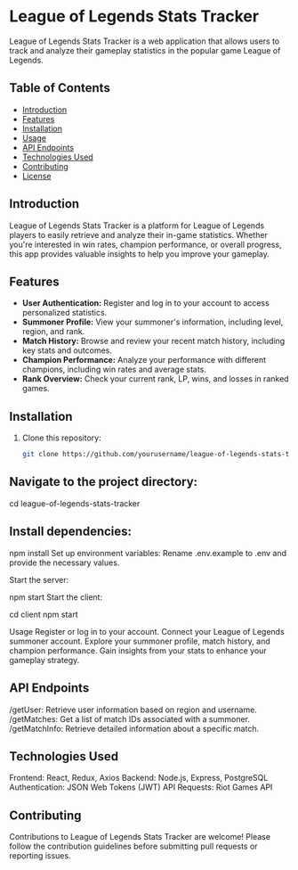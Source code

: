 # League of Legends Stats Tracker

League of Legends Stats Tracker is a web application that allows users to track and analyze their gameplay statistics in the popular game League of Legends.

## Table of Contents

- [Introduction](#introduction)
- [Features](#features)
- [Installation](#installation)
- [Usage](#usage)
- [API Endpoints](#api-endpoints)
- [Technologies Used](#technologies-used)
- [Contributing](#contributing)
- [License](#license)

## Introduction

League of Legends Stats Tracker is a platform for League of Legends players to easily retrieve and analyze their in-game statistics. Whether you're interested in win rates, champion performance, or overall progress, this app provides valuable insights to help you improve your gameplay.

## Features

- **User Authentication:** Register and log in to your account to access personalized statistics.
- **Summoner Profile:** View your summoner's information, including level, region, and rank.
- **Match History:** Browse and review your recent match history, including key stats and outcomes.
- **Champion Performance:** Analyze your performance with different champions, including win rates and average stats.
- **Rank Overview:** Check your current rank, LP, wins, and losses in ranked games.

## Installation

1. Clone this repository:
   ```bash
   git clone https://github.com/yourusername/league-of-legends-stats-tracker.git

## Navigate to the project directory:

cd league-of-legends-stats-tracker
## Install dependencies:

npm install
Set up environment variables:
Rename .env.example to .env and provide the necessary values.

Start the server:

npm start
Start the client:

cd client
npm start

Usage
Register or log in to your account.
Connect your League of Legends summoner account.
Explore your summoner profile, match history, and champion performance.
Gain insights from your stats to enhance your gameplay strategy.

## API Endpoints
/getUser: Retrieve user information based on region and username.
/getMatches: Get a list of match IDs associated with a summoner.
/getMatchInfo: Retrieve detailed information about a specific match.

## Technologies Used
Frontend: React, Redux, Axios
Backend: Node.js, Express, PostgreSQL
Authentication: JSON Web Tokens (JWT)
API Requests: Riot Games API

## Contributing
Contributions to League of Legends Stats Tracker are welcome! Please follow the contribution guidelines before submitting pull requests or reporting issues.